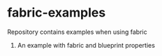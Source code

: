 fabric-examples
===============

Repository contains examples when using fabric


1. An example with fabric and blueprint properties
